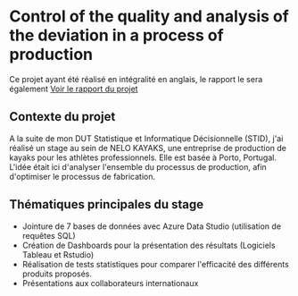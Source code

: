 # Control of the quality and analysis of the deviation in a process of production

Ce projet ayant été réalisé en intégralité en anglais, le rapport le sera également
[Voir le rapport du projet](https://acrobat.adobe.com/id/urn:aaid:sc:EU:ddb57688-f9c7-4972-867c-07fb155233a4)

## Contexte du projet 

A la suite de mon DUT Statistique et Informatique Décisionnelle (STID), j'ai réalisé un stage au sein de NELO KAYAKS, une entreprise de production de kayaks pour les athlètes professionnels. Elle est basée à Porto, Portugal.
L'idée était ici d'analyser l'ensemble du processus de production, afin d'optimiser le processus de fabrication.

## Thématiques principales du stage

- Jointure de 7 bases de données avec Azure Data Studio (utilisation de requêtes SQL)
- Création de Dashboards pour la présentation des résultats (Logiciels Tableau et Rstudio)
- Réalisation de tests statistiques pour comparer l'efficacité des différents produits proposés.
- Présentations aux collaborateurs internationaux